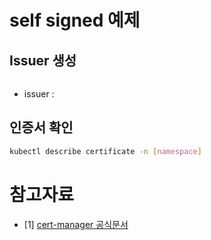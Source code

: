 




# self signed 예제
## Issuer 생성
```
```


* issuer : [](self-signed-issuer.yaml)

## 인증서 확인
```sh
kubectl describe certificate -n [namespace]
```

# 참고자료
* [1] [cert-manager 공식문서](https://docs.cert-manager.io/en/release-0.11/tasks/issuers/index.html)